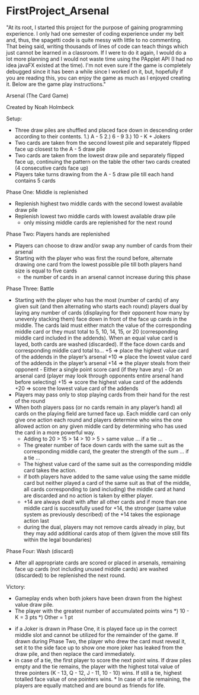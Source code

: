 # FirstProject_Arsenal
"At its root, I started this project for the purpose of gaining programming experience. I only had one semester of coding experience under my belt and, thus, the spagetti code is quite messy with little to no commenting. That being said, writing thousands of lines of code can teach things which just cannot be learned in a classroom. If I were to do it again, I would do a lot more planning and I would not waste time using the PApplet API (I had no idea javaFX existed at the time). I'm not even sure if the game is completely debugged since it has been a while since I worked on it, but, hopefully if you are reading this, you can enjoy the game as much as I enjoyed creating it. Below are the game play instructions."




Arsenal
(The Card Game)

Created by Noah Holmbeck



Setup:
- Three draw piles are shuffled and placed face down in descending order according to their contents.
  1.) A - 5
  2.) 6 - 9
  3.) 10 - K + Jokers
- Two cards are taken from the second lowest pile and separately flipped face up closest to the A - 5 draw pile
- Two cards are taken from the lowest draw pile and separately flipped face up, continuing the pattern on the table the other two cards created (4 consecutive cards face up)
- Players take turns drawing from the A - 5 draw pile till each hand contains 5 cards


Phase One:	 Middle is replenished
- Replenish highest two middle cards with the second lowest available draw pile
- Replenish lowest two middle cards with lowest available draw pile
    - only missing middle cards are replenished for the next round


Phase Two: Players hands are replenished
- Players can choose to draw and/or swap any number of cards from their arsenal
- Starting with the player who was first the round before, alternate drawing one card from the lowest possible pile till both players hand size is equal to five cards
    - the number of cards in an arsenal cannot increase during this phase


Phase Three: Battle
- Starting with the player who has the most (number of cards) of any given suit (and then alternating who starts each round) players dual by laying any number of cards (displaying for their opponent how many by unevenly stacking them) face down in front of the face up cards in the middle. The cards laid must either match the value of the corresponding middle card or they must total to 5, 10, 14, 15, or 20 (corresponding middle card included in the addends). When an equal value card is layed, both cards are washed (discarded). If the face down cards and corresponding middle card total to...
  +5	=> place the highest value card of the addends in the player’s arsenal
  +10	=> place the lowest  value card of the addends in the player’s arsenal
  +14	=> the player steals from their opponent
          - Either a single point score card (if they have any)
          - Or an arsenal card (player may look through opponents entire arsenal hand before selecting)
  +15	=> score the highest value card of the addends
  +20	=> score the lowest value card of the addends
- Players may pass only to stop playing cards from their hand for the rest of the round
- When both players pass (or no cards remain in any player’s hand) all cards on the playing field are turned face up. Each middle card can only give one action each round and players determine who wins the one allowed action on any given middle card by determining who has used the card in a more powerful way. 
    - Adding to 20 > 15 > 14 > 10 > 5 > same value … if a tie … 
    - The greater number of face down cards with the same suit as the corresponding middle card, the greater the strength of the sum … if a tie … 
    - The highest value card of the same suit as the corresponding middle card takes the action.
    * if both players have added to the same value using the same middle card but neither played a card of the same suit as that of the middle, all cards corresponding to (and including) the middle card at hand are discarded and no action is taken by either player.
    * +14 are always dealt with after all other cards and if more than one middle card is successfully used for +14, the stronger (same value system as previously described) of the +14 takes the espionage action last
    * during the dual, players may not remove cards already in play, but they may add additional cards atop of them (given the move still fits within the legal boundaries)


Phase Four: Wash (discard)
- After all appropriate cards are scored or placed in arsenals, remaining face up cards (not including unused middle cards) are washed (discarded) to be replenished the next round.


Victory:
- Gameplay ends when both jokers have been drawn from the highest value draw pile.
- The player with the greatest number of accumulated points wins
    *) 10 - K		=	3 pts
    *) Other 		=	1 pt
* if a Joker is drawn in Phase One, it is played face up in the correct middle slot and cannot be utilized for the remainder of the game. If drawn during Phase Two, the player who drew the card must reveal it, set it to the side face up to show one more joker has leaked from the draw pile, and then replace the card immediately.
* in case of a tie, the first player to score the next point wins. If draw piles empty and the tie remains, the player with the highest total value of three pointers (K - 13, Q - 12, J - 11, 10 - 10) wins. If still a tie, highest totalled face value of one pointers wins. * In case of a tie remaining, the players are equally matched and are bound as friends for life.

